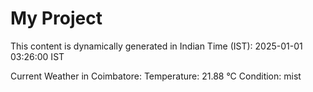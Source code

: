 # My Project

This content is dynamically generated in Indian Time (IST): 2025-01-01 03:26:00 IST


Current Weather in Coimbatore:
Temperature: 21.88 °C
Condition: mist
